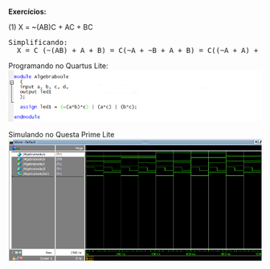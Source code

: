 <p>
<b>Exercícios:</b>
<p>
(1) X = ~(AB)C + AC + BC
<pre>
Simplificando:
  X = C (~(AB) + A + B) = C(~A + ~B + A + B) = C((~A + A) + (~B + B)) = C(1 + 1) = C(1) = C
</pre>
<p>
Programando no Quartus Lite:<br>
<img src="https://github.com/mitoedson/eletronicadigital/blob/Teoria/Exercicio01_a.png">
<p>
Simulando no Questa Prime Lite<br>
<img src="https://github.com/mitoedson/eletronicadigital/blob/Teoria/Exercicio01_b.png">
